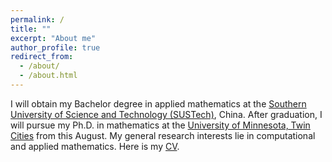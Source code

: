 ```yaml
---
permalink: /
title: ""
excerpt: "About me"
author_profile: true
redirect_from: 
  - /about/
  - /about.html
---
```


I will obtain my Bachelor degree in applied mathematics at the [Southern University of Science and Technology (SUSTech)](https://www.sustech.edu.cn/en/), China. After graduation, I will pursue my Ph.D. in mathematics at the [University of Minnesota, Twin Cities](https://twin-cities.umn.edu/) from this August. My general research interests lie in computational and applied mathematics. Here is my [CV](https://hv1000.github.io/files/Yan_HUANG_CV.pdf).
